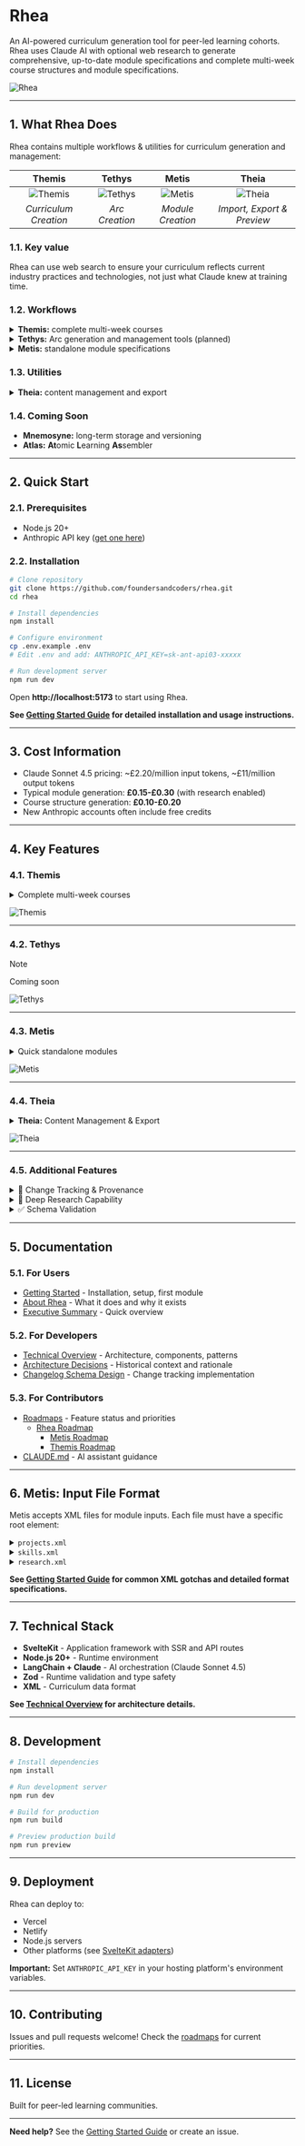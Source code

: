 # Rhea

An AI-powered curriculum generation tool for peer-led learning cohorts. Rhea uses Claude AI with optional web research to generate comprehensive, up-to-date module specifications and complete multi-week course structures and module specifications.

![Rhea](static/icon.png)

---

## 1. What Rhea Does

Rhea contains multiple workflows & utilities for curriculum generation and management:

**Themis**                        | **Tethys**                        | **Metis**                       | **Theia**
:--------------------------------:|:---------------------------------:|:-------------------------------:|:------------------------------:
![Themis](static/themis/icon.png) | ![Tethys](static/tethys/icon.png) | ![Metis](static/metis/icon.png) | ![Theia](static/theia/icon.png)  
*Curriculum Creation*             | *Arc Creation*                    | *Module Creation*               | *Import, Export & Preview*

### 1.1. Key value

Rhea can use web search to ensure your curriculum reflects current industry practices and technologies, not just what Claude knew at training time.

### 1.2. Workflows

<details><summary><strong>Themis:</strong> complete multi-week courses</summary>
  <div>
    <ul>
      <li>Thematic arcs organizing related modules</li>
      <li>Learning progression across modules</li>
      <li>Course-level narratives and structure</li>
      <li>Individual module generation (coming soon)</li>
    </ul>
  </div>
</details>

<details><summary><strong>Tethys:</strong> Arc generation and management tools (planned)</summary>
  <div>
    <ul>
      <li>Standalone arc creation between course and module levels</li>
      <li>Arc-level learning progression design</li>
      <li>Thematic coherence across related modules</li>
    </ul>
  </div>
</details>

<details><summary><strong>Metis:</strong> standalone module specifications</summary>
  <div>
    <ul>
      <li>Learning objectives and module overview</li>
      <li>Detailed project briefs with examples and success criteria</li>
      <li>Research topics with guidance for learners</li>
      <li>Additional skills categorized by importance</li>
      <li>Project "twists" to add interesting challenges</li>
    </ul>
  </div>
</details>

### 1.3. Utilities

<details><summary><strong>Theia:</strong> content management and export</summary>
  <div>
    <ul>
      <li>Upload previously generated course JSON files</li>
      <li>Resume workflows from where you left off</li>
      <li>Export to Markdown, HTML, or JSON formats</li>
      <li>Configurable detail levels and section selection</li>
      <li>Round-trip capability: export → upload → continue</li>
    </ul>
  </div>
</details>

### 1.4. Coming Soon

- <strong>Mnemosyne:</strong> long-term storage and versioning
- <strong>Atlas:</strong> <strong>At</strong>omic <strong>L</strong>earning <strong>As</strong>sembler

---

## 2. Quick Start

### 2.1. Prerequisites

- Node.js 20+
- Anthropic API key ([get one here](https://console.anthropic.com/))

### 2.2. Installation

```bash
# Clone repository
git clone https://github.com/foundersandcoders/rhea.git
cd rhea

# Install dependencies
npm install

# Configure environment
cp .env.example .env
# Edit .env and add: ANTHROPIC_API_KEY=sk-ant-api03-xxxxx

# Run development server
npm run dev
```

Open **http://localhost:5173** to start using Rhea.

**See [Getting Started Guide](/docs/Getting-Started.md) for detailed installation and usage instructions.**

---

## 3. Cost Information

- Claude Sonnet 4.5 pricing: ~£2.20/million input tokens, ~£11/million output tokens
- Typical module generation: **£0.15-£0.30** (with research enabled)
- Course structure generation: **£0.10-£0.20**
- New Anthropic accounts often include free credits

---

## 4. Key Features

### 4.1. Themis

<details><summary>Complete multi-week courses</summary>
  <div>
    <ol>
      <li>Configure course identity and logistics</li>
      <li>Plan thematic arcs</li>
      <li>Organize modules within arcs</li>
      <li>AI generates detailed structure</li>
      <li>Review and refine</li>
      <li>Export course overview or structure (JSON for re-upload)</li>
      <li>Generate individual modules (coming soon)</li>
    </ol>
  </div>
</details>

![Themis](static/themis/icon.png)

---

### 4.2. Tethys

> [!NOTE]
> Coming soon

![Tethys](static/tethys/icon.png)

---

### 4.3. Metis

<details><summary>Quick standalone modules</summary>
  <div>
    <ol>
      <li>Upload XML inputs (projects, skills, research)</li>
      <li>Provide structured context</li>
      <li>Generate with optional research</li>
      <li>Export preview or download XML specification</li>
    </ol>
  </div>
</details>

![Metis](static/metis/icon.png)

---

### 4.4. Theia

<details><summary><strong>Theia:</strong> Content Management & Export</summary>
  <div>
    <ul>
      <li>Upload &amp; Resume: Upload JSON course files to continue workflows in Themis</li>
      <li>Round-trip capability: Export → upload → continue working seamlessly</li>
      <li>Multiple formats: Markdown, HTML, JSON (PDF planned)</li>
      <li>Flexible detail levels: Minimal, summary, detailed, or complete</li>
      <li>Selective exports: Choose specific sections to export</li>
      <li>Course or module exports: Works with both Metis and Themis outputs</li>
      <li>Table of contents: Optional navigation for longer exports</li>
      <li>Drag-and-drop interface: Easy file upload with validation</li>
    </ul>

    <p>Export at any stage, then re-upload to continue work later. Upload existing course structures to review, refine, or generate additional modules.</p>
  </div>
</details>

![Theia](static/theia/icon.png)

---

### 4.5. Additional Features

<details><summary>📝 Change Tracking & Provenance</summary>
  <div>
    <p>Every generated module includes comprehensive change tracking to support the <strong>cascade pattern</strong> — where AI-generated modules are updated iteratively whilst maintaining human oversight:</p>

    <ul>
      <li><strong>Automatic Changelog</strong>: Documents what changed, why, and with what confidence level</li>
      <li><strong>Confidence Scoring</strong>: High/medium/low confidence flags help reviewers prioritize</li>
      <li><strong>Research Citations</strong>: Web research sources automatically cited</li>
      <li><strong>Provenance Tracking</strong>: Shows when generated, by which model, and flags sections needing review</li>
    </ul>

    <p>This enables curriculum councils to:</p>

    <ul>
      <li>Quickly identify what's been updated since last version</li>
      <li>Focus review time on low-confidence changes</li>
      <li>Understand rationale behind AI-proposed updates</li>
      <li>Track sections needing human review</li>
    </ul>

    <p>See <a href="/docs/dev/work-records/changelog-schema-design.md">Changelog Schema Design</a> for technical details.</p>
  </div>
</details>

<details><summary>🔬 Deep Research Capability</summary>
  <div>
    <p>Enable web search during generation to:</p>
    <ul>
      <li>Verify technologies/practices are current</li>
      <li>Update recommendations based on industry trends</li>
      <li>Search trusted domains: vendor docs, GitHub, Stack Overflow, academic sources</li>
      <li>Cite sources for transparency</li>
    </ul>

    <p><strong>This is the core value</strong> — without research, you're just reformatting existing content.</p>
  </div>
</details>

<details><summary>✅ Schema Validation</summary>
  <div>
    <p>All generated modules are automatically validated against requirements:</p>
    <ul>
      <li>Minimum 3 module objectives</li>
      <li>Minimum 5 primary research topics</li>
      <li>Minimum 2 project briefs with detailed criteria</li>
      <li>Automatic retry (up to 3 attempts) if validation fails</li>
    </ul>
  </div>
</details>

---

## 5. Documentation

### 5.1. For Users

- <a href="/docs/Getting-Started.md">Getting Started</a> - Installation, setup, first module
- <a href="/docs/About-Rhea.md">About Rhea</a> - What it does and why it exists
- <a href="/docs/Executive-Summary.md">Executive Summary</a> - Quick overview

### 5.2. For Developers

- <a href="/docs/dev/Technical-Overview.md">Technical Overview</a> - Architecture, components, patterns
- <a href="/docs/dev/Architecture-Decisions.md">Architecture Decisions</a> - Historical context and rationale
- <a href="/docs/dev/work-records/changelog-schema-design.md">Changelog Schema Design</a> - Change tracking implementation

### 5.3. For Contributors

- <a href="/docs/dev/roadmaps/">Roadmaps</a> - Feature status and priorities
  - <a href="/docs/dev/roadmaps/Rhea-MVP.md">Rhea Roadmap</a>
    - <a href="/docs/dev/roadmaps/mvp-modules/Metis-MVP.md">Metis Roadmap</a>
    - <a href="/docs/dev/roadmaps/mvp-modules/Themis-MVP.md">Themis Roadmap</a>
- <a href="/CLAUDE.md">CLAUDE.md</a> - AI assistant guidance

---

## 6. Metis: Input File Format

Metis accepts XML files for module inputs. Each file must have a specific root element:

<details><summary><code>projects.xml</code></summary>
  <div>
    <pre>
  &lt;Projects&gt;
    &lt;ProjectBriefs&gt;
      &lt;ProjectBrief&gt;
        &lt;Overview&gt;
          &lt;Name&gt;Project Name&lt;/Name&gt;
          &lt;Task&gt;What learners will build&lt;/Task&gt;
          &lt;Focus&gt;Key technologies and techniques&lt;/Focus&gt;
        &lt;/Overview&gt;
        &lt;Criteria&gt;Success criteria as bullet points&lt;/Criteria&gt;
        &lt;Skills&gt;
          &lt;Skill&gt;
            &lt;Name&gt;Skill Name&lt;/Name&gt;
            &lt;Details&gt;What learners will learn&lt;/Details&gt;
          &lt;/Skill&gt;
        &lt;/Skills&gt;
        &lt;Examples&gt;
          &lt;Example&gt;
            &lt;Name&gt;Example Name&lt;/Name&gt;
            &lt;Description&gt;Brief description&lt;/Description&gt;
          &lt;/Example&gt;
        &lt;/Examples&gt;
      &lt;/ProjectBrief&gt;
    &lt;/ProjectBriefs&gt;
  &lt;/Projects&gt;
    </pre>

    <p><strong>Minimal valid:</strong></p>
    <pre>&lt;Projects&gt;&lt;/Projects&gt;</pre>
  </div>
</details>

<details><summary><code>skills.xml</code></summary>
  <div>
    <pre>
  &lt;AdditionalSkills&gt;
    &lt;SkillsCategory&gt;
      &lt;Name&gt;Category Name&lt;/Name&gt;
      &lt;Skill&gt;
        &lt;SkillName&gt;Specific Skill&lt;/SkillName&gt;
        &lt;Importance&gt;Recommended / Stretch / Essential&lt;/Importance&gt;
        &lt;SkillDescription&gt;Brief description&lt;/SkillDescription&gt;
      &lt;/Skill&gt;
    &lt;/SkillsCategory&gt;
  &lt;/AdditionalSkills&gt;
    </pre>

    <p><strong>Minimal valid:</strong></p>
    <pre>&lt;Skills&gt;&lt;/Skills&gt;</pre>
    <p>or</p>
    <pre>&lt;AdditionalSkills&gt;&lt;/AdditionalSkills&gt;</pre>
  </div>
</details>

<details><summary><code>research.xml</code></summary>
  <div>
    <pre>
  &lt;ResearchTopics&gt;
    &lt;PrimaryTopics&gt;
      &lt;PrimaryTopic&gt;
        &lt;TopicName&gt;Topic Name&lt;/TopicName&gt;
        &lt;TopicDescription&gt;What to research and how to approach it&lt;/TopicDescription&gt;
      &lt;/PrimaryTopic&gt;
    &lt;/PrimaryTopics&gt;
  &lt;/ResearchTopics&gt;
    </pre>

    <p><strong>Minimal valid:</strong></p>
    <pre>&lt;ResearchTopics&gt;&lt;/ResearchTopics&gt;</pre>
  </div>
</details>

**See [Getting Started Guide](/docs/Getting-Started.md) for common XML gotchas and detailed format specifications.**

---

## 7. Technical Stack

- <strong>SvelteKit</strong> - Application framework with SSR and API routes
- <strong>Node.js 20+</strong> - Runtime environment
- <strong>LangChain + Claude</strong> - AI orchestration (Claude Sonnet 4.5)
- <strong>Zod</strong> - Runtime validation and type safety
- <strong>XML</strong> - Curriculum data format

**See [Technical Overview](/docs/dev/Technical-Overview.md) for architecture details.**

---

## 8. Development

```bash
# Install dependencies
npm install

# Run development server
npm run dev

# Build for production
npm run build

# Preview production build
npm run preview
```

---

## 9. Deployment

Rhea can deploy to:
- Vercel
- Netlify
- Node.js servers
- Other platforms (see <a href="https://kit.svelte.dev/docs/adapters">SvelteKit adapters</a>)

**Important:** Set `ANTHROPIC_API_KEY` in your hosting platform's environment variables.

---

## 10. Contributing

Issues and pull requests welcome! Check the <a href="/docs/dev/roadmaps/">roadmaps</a> for current priorities.

---

## 11. License

Built for peer-led learning communities.

---

**Need help?** See the <a href="/docs/Getting-Started.md">Getting Started Guide</a> or create an issue.
